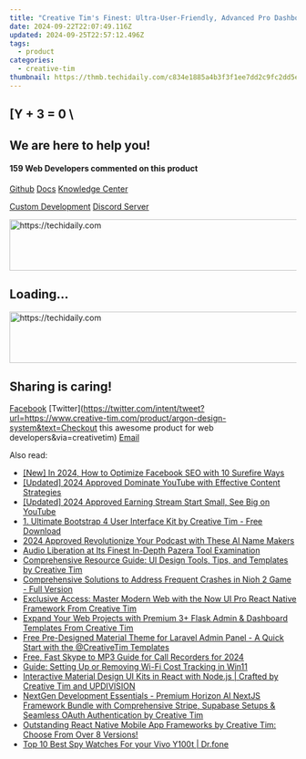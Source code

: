 ```yaml
---
title: "Creative Tim's Finest: Ultra-User-Friendly, Advanced Pro Dashboard with TailwindCSS Integration"
date: 2024-09-22T22:07:49.116Z
updated: 2024-09-25T22:57:12.496Z
tags:
  - product
categories:
  - creative-tim
thumbnail: https://thmb.techidaily.com/c834e1885a4b3f3f1ee7dd2c9fc2dd5ec6f5c9eaec19dd6a1d5eb489c36a841d.jpg
---
```


## \[Y + 3 = 0 \

## We are here to help you!

#### 159 Web Developers commented on this product

[Github](https://github.com/creativetimofficial/argon-design-system) [Docs](https://tools.techidaily.com/creative-tim/products/) [Knowledge Center](https://tools.techidaily.com/creative-tim/products/) 

[Custom Development](https://tools.techidaily.com/creative-tim/products/) [Discord Server](https://discord.com/invite/FhCJCaHdQa) 

<!-- affiliate ads begin -->
<a href="https://aligracehair.sjv.io/c/5597632/1975821/19272" target="_top" id="1975821">
  <img src="//a.impactradius-go.com/display-ad/19272-1975821" border="0" alt="https://techidaily.com" width="728" height="90"/>
</a>
<img height="0" width="0" src="https://aligracehair.sjv.io/i/5597632/1975821/19272" style="position:absolute;visibility:hidden;" border="0" />
<!-- affiliate ads end -->

## Loading...

<!-- affiliate ads begin -->
<a href="https://ephamedtechinc.pxf.io/c/5597632/2137221/26400" target="_top" id="2137221">
  <img src="//a.impactradius-go.com/display-ad/26400-2137221" border="0" alt="https://techidaily.com" width="728" height="90"/>
</a>
<img height="0" width="0" src="https://ephamedtechinc.pxf.io/i/5597632/2137221/26400" style="position:absolute;visibility:hidden;" border="0" />
<!-- affiliate ads end -->

## Sharing is caring!

[Facebook](https://www.facebook.com/sharer/sharer.php?u=https://www.creative-tim.com/product/argon-design-system?src=sdkpreparse) [Twitter](https://twitter.com/intent/tweet?url=https://www.creative-tim.com/product/argon-design-system&text=Checkout this awesome product for web developers&via=creativetim) [Email](https://tools.techidaily.com/creative-tim/products/)

<ins class="adsbygoogle"
     style="display:block"
     data-ad-format="autorelaxed"
     data-ad-client="ca-pub-7571918770474297"
     data-ad-slot="1223367746"></ins>

<ins class="adsbygoogle"
     style="display:block"
     data-ad-client="ca-pub-7571918770474297"
     data-ad-slot="8358498916"
     data-ad-format="auto"
     data-full-width-responsive="true"></ins>

<span class="atpl-alsoreadstyle">Also read:</span>
<div><ul>
<li><a href="https://facebook-videos.techidaily.com/new-in-2024-how-to-optimize-facebook-seo-with-10-surefire-ways/"><u>[New] In 2024, How to Optimize Facebook SEO with 10 Surefire Ways</u></a></li>
<li><a href="https://facebook-video-share.techidaily.com/updated-2024-approved-dominate-youtube-with-effective-content-strategies/"><u>[Updated] 2024 Approved Dominate YouTube with Effective Content Strategies</u></a></li>
<li><a href="https://youtube-docs.techidaily.com/ed-2024-approved-earning-stream-start-small-see-big-on-youtube/"><u>[Updated] 2024 Approved Earning Stream Start Small, See Big on YouTube</u></a></li>
<li><a href="https://discover-excellent.techidaily.com/1-ultimate-bootstrap-4-user-interface-kit-by-creative-tim-free-download/"><u>1. Ultimate Bootstrap 4 User Interface Kit by Creative Tim - Free Download</u></a></li>
<li><a href="https://fox-friendly.techidaily.com/2024-approved-revolutionize-your-podcast-with-these-ai-name-makers/"><u>2024 Approved Revolutionize Your Podcast with These AI Name Makers</u></a></li>
<li><a href="https://article-helps.techidaily.com/audio-liberation-at-its-finest-in-depth-pazera-tool-examination/"><u>Audio Liberation at Its Finest In-Depth Pazera Tool Examination</u></a></li>
<li><a href="https://discover-excellent.techidaily.com/comprehensive-resource-guide-ui-design-tools-tips-and-templates-by-creative-tim/"><u>Comprehensive Resource Guide: UI Design Tools, Tips, and Templates by Creative Tim</u></a></li>
<li><a href="https://win-solutions.techidaily.com/comprehensive-solutions-to-address-frequent-crashes-in-nioh-2-game-full-version/"><u>Comprehensive Solutions to Address Frequent Crashes in Nioh 2 Game - Full Version</u></a></li>
<li><a href="https://discover-excellent.techidaily.com/exclusive-access-master-modern-web-with-the-now-ui-pro-react-native-framework-from-creative-tim/"><u>Exclusive Access: Master Modern Web with the Now UI Pro React Native Framework From Creative Tim</u></a></li>
<li><a href="https://discover-excellent.techidaily.com/expand-your-web-projects-with-premium-3plus-flask-admin-and-dashboard-templates-from-creative-tim/"><u>Expand Your Web Projects with Premium 3+ Flask Admin & Dashboard Templates From Creative Tim</u></a></li>
<li><a href="https://discover-excellent.techidaily.com/free-pre-designed-material-theme-for-laravel-admin-panel-a-quick-start-with-the-creativetim-templates/"><u>Free Pre-Designed Material Theme for Laravel Admin Panel - A Quick Start with the @CreativeTim Templates</u></a></li>
<li><a href="https://screen-mirroring-recording.techidaily.com/free-fast-skype-to-mp3-guide-for-call-recorders-for-2024/"><u>Free, Fast Skype to MP3 Guide for Call Recorders for 2024</u></a></li>
<li><a href="https://win11.techidaily.com/guide-setting-up-or-removing-wi-fi-cost-tracking-in-win11/"><u>Guide: Setting Up or Removing Wi-Fi Cost Tracking in Win11</u></a></li>
<li><a href="https://discover-excellent.techidaily.com/interactive-material-design-ui-kits-in-react-with-nodejs-crafted-by-creative-tim-and-updivision/"><u>Interactive Material Design UI Kits in React with Node.js | Crafted by Creative Tim and UPDIVISION</u></a></li>
<li><a href="https://discover-excellent.techidaily.com/nextgen-development-essentials-premium-horizon-ai-nextjs-framework-bundle-with-comprehensive-stripe-supabase-setups-and-seamless-oauth-authentication-by-cre14/"><u>NextGen Development Essentials - Premium Horizon AI NextJS Framework Bundle with Comprehensive Stripe, Supabase Setups & Seamless OAuth Authentication by Creative Tim</u></a></li>
<li><a href="https://discover-excellent.techidaily.com/outstanding-react-native-mobile-app-frameworks-by-creative-tim-choose-from-over-8-versions/"><u>Outstanding React Native Mobile App Frameworks by Creative Tim: Choose From Over 8 Versions!</u></a></li>
<li><a href="https://android-location-track.techidaily.com/top-10-best-spy-watches-for-your-vivo-y100t-drfone-by-drfone-virtual-android/"><u>Top 10 Best Spy Watches For your Vivo Y100t | Dr.fone</u></a></li>
</ul></div>

